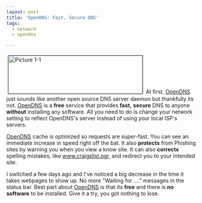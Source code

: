 ```yaml
---
layout: post
title: 'OpenDNS: Fast, Secure DNS'
tags:
  - network
  - opendns

---
```


<a href="http://www.the8thsign.com/wp-content/uploads/2006/08/Picture%201-1.jpg" onclick="window.open('http://www.the8thsign.com/wp-content/uploads/2006/08/Picture%201-1.jpg','popup','width=564,height=159,scrollbars=no,resizable=yes,toolbar=no,directories=no,location=no,menubar=no,status=yes,left=0,top=0');return false"><img src="http://www.the8thsign.com/wp-content/uploads/2006/08/Picture%201-1-tm.jpg" alt="Picture 1-1" border="1" height="100" hspace="4" vspace="4" width="354" /></a>
At first, <a href="http://www.opendns.com">OpenDNS</a> just sounds like another open source DNS server daemon but thankfully its not. <a href="http://www.opendns.com/">OpenDNS</a> is a <strong>free</strong> service that provides <strong>fast,</strong> <strong>secure</strong> DNS to anyone <strong>without</strong> installing any software. All you need to do is change your network setting to reflect OpenDNS's server instead of using your local ISP's servers.

<a href="http://www.opendns.com/">OpenDNS</a> cache is optimized so requests are super-fast. You can see an immediate increase in speed right off the bat. It also <strong>protects</strong> from Phishing sites by warning you when you view a know site. It can also <strong>corrects</strong> spelling mistakes, like www.craigslist.ogr, and redirect you to your intended site.

I switched a few days ago and I've noticed a big decrease in the time it takes webpages to show up. No more "Waiting for ...." messages in the status bar. Best part about <a href="http://www.opendns.com/">OpenDNS</a> is that its <strong>free</strong> and there is <strong>no software</strong> to be installed. Give it a try, you got nothing to lose.
<!-- technorati tags start -->
<!-- technorati tags end -->
